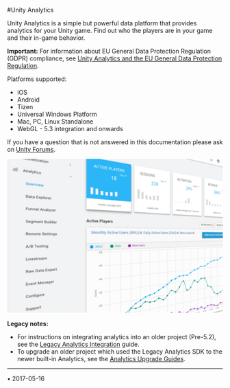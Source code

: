 #Unity Analytics

Unity Analytics is a simple but powerful data platform that provides analytics for your Unity game. Find out who the players are in your game and their in-game behavior.  

**Important:** For information about EU General Data Protection Regulation (GDPR) compliance, see [Unity Analytics and the EU General Data Protection Regulation](UnityAnalyticsDataPrivacy). 

Platforms supported:

* iOS
* Android
* Tizen
* Universal Windows Platform
* Mac, PC, Linux Standalone
* WebGL - 5.3 integration and onwards

If you have a question that is not answered in this documentation please ask on [Unity Forums](http://forum.unity3d.com/forums/unity-analytics-beta.81/ ). 

![](../uploads/Main/AnalyticsProductSuite.jpg)

**Legacy notes:**

* For instructions on integrating analytics into an older project (Pre-5.2), see the [Legacy Analytics Integration](UnityAnalyticsSDK) guide.
* To upgrade an older project which used the Legacy Analytics SDK to the newer built-in Analytics, see the [Analytics Upgrade Guides](UnityAnalyticsUpgrading).

---

<span class="page-edit">• 2017-05-16  <!-- include IncludeTextAmendPageNoEdit --></span><br/>